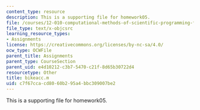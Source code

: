 ```yaml
---
content_type: resource
description: This is a supporting file for homework05.
file: /courses/12-010-computational-methods-of-scientific-programming-fall-2011/c7f67ccacd8060b295a4bbc309007be2_bikeacc.m
file_type: text/x-objcsrc
learning_resource_types:
- Assignments
license: https://creativecommons.org/licenses/by-nc-sa/4.0/
ocw_type: OCWFile
parent_title: Assignments
parent_type: CourseSection
parent_uid: e4d10212-c3b7-5470-c21f-8d65b30722d4
resourcetype: Other
title: bikeacc.m
uid: c7f67cca-cd80-60b2-95a4-bbc309007be2
---
```

This is a supporting file for homework05.